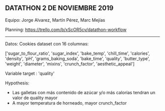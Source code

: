 DATATHON 2 DE NOVIEMBRE 2019
--------------------------------


Equipo: Jorge Alvarez, Martín Pérez, Marc Mejías


Planning: https://trello.com/b/xScOR5cv/datathon-workflow

--------------------------------

Datos: Cookies dataset con 16 columnas:

['sugar_to_flour_ratio', 'sugar_index', 'bake_temp', 'chill_time', 'calories', 'density', 'pH',
 'grams_baking_soda', 'bake_time', 'quality', 'butter_type', 'weight', 'diameter', 'mixins',
 'crunch_factor', 'aesthetic_appeal']

Variable target : 'quality'

Hypothesis:
- Las galletas con más contenido de azúcar y/o más calorías tendran un valor de quality mayor
- A mayor temperatura de horneado, mayor crunch_factor
